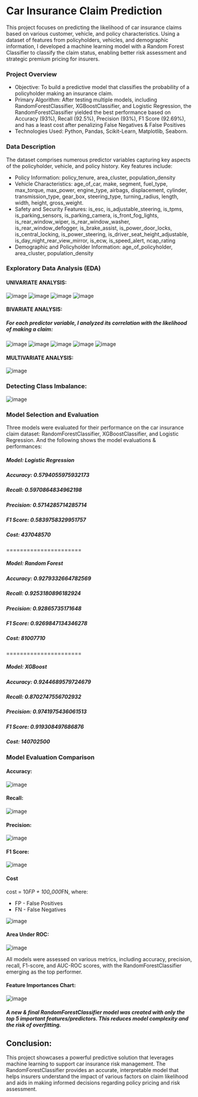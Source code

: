 # Car Insurance Claim Prediction
This project focuses on predicting the likelihood of car insurance claims based on various customer, vehicle, and policy characteristics. Using a dataset of features from policyholders, vehicles, and demographic information, I developed a machine learning model with a Random Forest Classifier to classify the claim status, enabling better risk assessment and strategic premium pricing for insurers.

### Project Overview
- Objective: To build a predictive model that classifies the probability of a policyholder making an insurance claim.
- Primary Algorithm: After testing multiple models, including RandomForestClassifier, XGBoostClassifier, and Logistic Regression, the RandomForestClassifier yielded the best performance based on Accuracy (93%), Recall (92.5%), Precision (93%), F1 Score (92.69%), and has a least cost after penalizing False Negatives & False Positives
- Technologies Used: Python, Pandas, Scikit-Learn, Matplotlib, Seaborn.

### Data Description
The dataset comprises numerous predictor variables capturing key aspects of the policyholder, vehicle, and policy history. Key features include:
- Policy Information: policy_tenure, area_cluster, population_density
- Vehicle Characteristics: age_of_car, make, segment, fuel_type, max_torque, max_power, engine_type, airbags, displacement, cylinder, transmission_type, gear_box, steering_type, turning_radius, length, width, height, gross_weight.
- Safety and Security Features: is_esc, is_adjustable_steering, is_tpms, is_parking_sensors, is_parking_camera, is_front_fog_lights, is_rear_window_wiper, is_rear_window_washer, is_rear_window_defogger, is_brake_assist, is_power_door_locks, is_central_locking, is_power_steering, is_driver_seat_height_adjustable, is_day_night_rear_view_mirror, is_ecw, is_speed_alert, ncap_rating
- Demographic and Policyholder Information: age_of_policyholder, area_cluster, population_density

### Exploratory Data Analysis (EDA)

#### UNIVARIATE ANALYSIS:

![image](https://github.com/user-attachments/assets/f298f446-66f2-4b80-8b7e-4d0794c7619d?raw=true)
![image](https://github.com/user-attachments/assets/abb49c86-3cbd-439a-a073-f2862ba239c7?raw=true)
![image](https://github.com/user-attachments/assets/174f52c1-1c4b-46be-913d-ab1a4362b5e5)
![image](https://github.com/user-attachments/assets/258390f4-aabe-4b8d-9d6d-6130eead480d)


#### BIVARIATE ANALYSIS:
##### For each predictor variable, I analyzed its correlation with the likelihood of making a claim:

![image](https://github.com/user-attachments/assets/75360799-6538-4cc6-ae2c-6ac31dba5458?raw=true)
![image](https://github.com/user-attachments/assets/3b6a55fe-0932-4fef-a60d-442727f52eb8?raw=true)
![image](https://github.com/user-attachments/assets/391133b9-7095-4db7-811b-51c089187714?raw=true)
![image](https://github.com/user-attachments/assets/66b9e837-e714-453d-8a46-7a9f4bfd4dc1?raw=true)
![image](https://github.com/user-attachments/assets/a6469a5a-f0f3-4e2e-90dc-d83c1d1a67c7?raw=true)

#### MULTIVARIATE ANALYSIS:

![image](https://github.com/user-attachments/assets/da70ddb7-9ef0-46e0-86ba-1a6bda7150c9?raw=true)


### Detecting Class Imbalance:

![image](https://github.com/user-attachments/assets/2c4d250a-f88c-42d2-8b13-dea9cc5f01b3?raw=true)

### Model Selection and Evaluation
Three models were evaluated for their performance on the car insurance claim dataset: RandomForestClassifier, XGBoostClassifier, and Logistic Regression.
And the following shows the model evaluations & performances:

##### Model: Logistic Regression
##### Accuracy: 0.5794055975932173
##### Recall: 0.5970864834962198
##### Precision: 0.5714285714285714
##### F1 Score: 0.5839758329951757
##### Cost: 437048570

======================

##### Model: Random Forest
##### Accuracy: 0.9279332664782569
##### Recall: 0.9253180896182924
##### Precision: 0.92865735171648
##### F1 Score: 0.9269847134346278
##### Cost: 81007710

======================

##### Model: XGBoost
##### Accuracy: 0.9244689579724679
##### Recall: 0.8702747556702932
##### Precision: 0.9741975436061513
##### F1 Score: 0.919308497686876
##### Cost: 140702500


### Model Evaluation Comparison
#### Accuracy:

![image](https://github.com/user-attachments/assets/9bda809c-010c-4998-99e7-2ac8f5e68cff?raw=true)

#### Recall:

![image](https://github.com/user-attachments/assets/901dc390-ba92-43f6-9de3-dce23a8241c6?raw=true)

#### Precision:

![image](https://github.com/user-attachments/assets/86dd3320-e25d-4fed-b780-622a6396eaf5?raw=true)

#### F1 Score:

![image](https://github.com/user-attachments/assets/f8cc0acd-e929-4ecd-a35f-2c028afcd463)

#### Cost
cost = 10*FP + 100_000*FN, where:
- FP - False Positives
- FN - False Negatives

![image](https://github.com/user-attachments/assets/77901474-31a4-4d7a-b211-c81dc72a1d0d)


#### Area Under ROC:
![image](https://github.com/user-attachments/assets/2dc98003-25ac-451b-a38e-7a8a962e77be)


All models were assessed on various metrics, including accuracy, precision, recall, F1-score, and AUC-ROC scores, with the RandomForestClassifier emerging as the top performer.

#### Feature Importances Chart:

![image](https://github.com/user-attachments/assets/76d68e34-95cb-4bb4-85d3-e2217c2b5597)


##### A new & final RandomForestClassifier model was created with only the top 5 important features/predictors. This reduces model complexity and the risk of overfitting.


## Conclusion:
This project showcases a powerful predictive solution that leverages machine learning to support car insurance risk management. The RandomForestClassifier provides an accurate, interpretable model that helps insurers understand the impact of various factors on claim likelihood and aids in making informed decisions regarding policy pricing and risk assessment.
